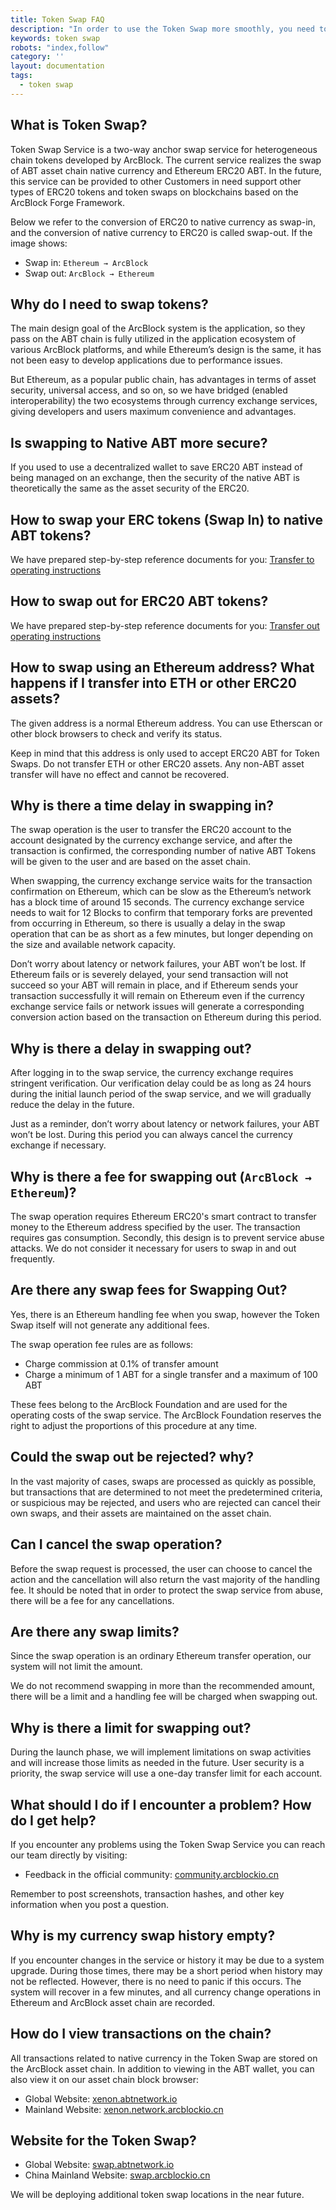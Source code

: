 ```yaml
---
title: Token Swap FAQ
description: "In order to use the Token Swap more smoothly, you need to know these"
keywords: token swap
robots: "index,follow"
category: ''
layout: documentation
tags:
  - token swap
---
```


## What is Token Swap?

Token Swap Service is a two-way anchor swap service for heterogeneous chain tokens developed by ArcBlock. The current service realizes the swap of ABT asset chain native currency and Ethereum ERC20 ABT. In the future, this service can be provided to other Customers in need support other types of ERC20 tokens and token swaps on blockchains based on the ArcBlock Forge Framework.

Below we refer to the conversion of ERC20 to native currency as swap-in, and the conversion of native currency to ERC20 is called swap-out. If the image shows:

- Swap in: `Ethereum → ArcBlock`
- Swap out: `ArcBlock → Ethereum`

## Why do I need to swap tokens?

The main design goal of the ArcBlock system is the application, so they pass on the ABT chain is fully utilized in the application ecosystem of various ArcBlock platforms, and while Ethereum’s design is the same, it has not been easy to develop applications due to performance issues.

But Ethereum, as a popular public chain, has advantages in terms of asset security, universal access, and so on, so we have bridged (enabled interoperability) the two ecosystems through currency exchange services, giving developers and users maximum convenience and advantages.

## Is swapping to Native ABT more secure?

If you used to use a decentralized wallet to save ERC20 ABT instead of being managed on an exchange, then the security of the native ABT is theoretically the same as the asset security of the ERC20.

## How to swap your ERC tokens (Swap In) to native ABT tokens?

We have prepared step-by-step reference documents for you: [Transfer to operating instructions](./deposit)

## How to swap out for ERC20 ABT tokens?

We have prepared step-by-step reference documents for you: [Transfer out operating instructions](./withdraw)

## How to swap using an Ethereum address? What happens if I transfer into ETH or other ERC20 assets?

The given address is a normal Ethereum address. You can use Etherscan or other block browsers to check  and verify its status.

Keep in mind that this address is only used to accept ERC20 ABT for Token Swaps. Do not transfer ETH or other ERC20 assets. Any non-ABT asset transfer will have no effect and cannot be recovered.

## Why is there a time delay in swapping in?

The swap operation is the user to transfer the ERC20 account to the account designated by the currency exchange service, and after the transaction is confirmed, the corresponding number of native ABT Tokens will be given to the user and are based on the asset chain.

When swapping, the currency exchange service waits for the transaction confirmation on Ethereum, which can be slow as the Ethereum’s network has a block time of around 15 seconds. The currency exchange service needs to wait for 12 Blocks to confirm that temporary forks are prevented from occurring in Ethereum, so there is usually a delay in the swap operation that can be as short as a few minutes, but longer depending on the size and available network capacity.

Don’t worry about latency or network failures, your ABT won’t be lost. If Ethereum fails or is severely delayed, your send transaction will not succeed so your ABT will remain in place, and if Ethereum sends your transaction successfully it will remain on Ethereum even if the currency exchange service fails or network issues will generate a corresponding conversion action based on the transaction on Ethereum during this period.

## Why is there a delay in swapping out?

After logging in to the swap service, the currency exchange requires stringent verification. Our verification delay could be as long as 24 hours during the initial launch period of the swap service, and we will gradually reduce the delay in the future.

Just as a reminder, don’t worry about latency or network failures, your ABT won’t be lost. During this period you can always cancel the currency exchange if necessary.

## Why is there a fee for swapping out  (`ArcBlock → Ethereum`)?

The swap operation requires Ethereum ERC20's smart contract to transfer money to the Ethereum address specified by the user. The transaction requires gas consumption. Secondly, this design is to prevent service abuse attacks. We do not consider it necessary for users to swap in and out frequently.

## Are there any swap fees for Swapping Out?

Yes, there is an Ethereum handling fee when you swap, however the Token Swap itself will not generate any additional fees.

The swap operation fee rules are as follows:

- Charge commission at 0.1% of transfer amount
- Charge a minimum of 1 ABT for a single transfer and a maximum of 100 ABT

These fees belong to the ArcBlock Foundation and are used for the operating costs of the swap service. The ArcBlock Foundation reserves the right to adjust the proportions of this procedure at any time.

## Could the swap out be rejected? why?

In the vast majority of cases, swaps are processed as quickly as possible, but transactions that are determined to not meet the predetermined criteria, or suspicious may be rejected, and users who are rejected can cancel their own swaps, and their assets are maintained on the asset chain.

## Can I cancel the swap operation?

Before the swap request is processed, the user can choose to cancel the action and the cancellation will also return the vast majority of the handling fee. It should be noted that in order to protect the swap service from abuse, there will be a fee for any cancellations.

## Are there any swap limits?

Since the swap operation is an ordinary Ethereum transfer operation, our system will not limit the amount.

We do not recommend swapping in more than the recommended amount, there will be a limit and a handling fee will be charged when swapping out.

## Why is there a limit for swapping out?

During the launch phase, we will implement limitations on swap activities and will increase those limits as needed in the future.
User security is a priority, the swap service will use a one-day transfer limit for each account.

## What should I do if I encounter a problem? How do I get help?

If you encounter any problems using the Token Swap Service you can reach our team directly by visiting:

- Feedback in the official community: [community.arcblockio.cn](https://community.arcblockio.cn)

Remember to post screenshots, transaction hashes, and other key information when you post a question.

## Why is my currency swap history empty?

If you encounter changes in the service or history it may be due to a system upgrade. During those times, there may be a short period when history may not be reflected. However, there is no need to panic if this occurs. The system will recover in a few minutes, and all currency change operations in Ethereum and ArcBlock asset chain are recorded.

## How do I view transactions on the chain?

All transactions related to native currency in the Token Swap are stored on the ArcBlock asset chain. In addition to viewing in the ABT wallet, you can also view it on our asset chain block browser:

- Global Website: [xenon.abtnetwork.io](https://xenon.abtnetwork.io/node/explorer/txs)
- Mainland Website: [xenon.network.arcblockio.cn](https://xenon.network.arcblockio.cn/node/explorer/txs)

## Website for the Token Swap?

- Global Website: [swap.abtnetwork.io](https://swap.abtnetwork.io)
- China Mainland Website: [swap.arcblockio.cn](https://swap.arcblockio.cn)

We will be deploying additional token swap locations in the near future.
